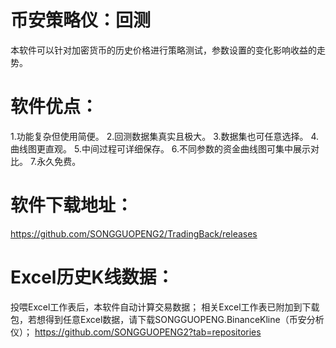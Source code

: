 # 币安策略仪：回测
本软件可以针对加密货币的历史价格进行策略测试，参数设置的变化影响收益的走势。
# 软件优点：
1.功能复杂但使用简便。
2.回测数据集真实且极大。
3.数据集也可任意选择。
4.曲线图更直观。
5.中间过程可详细保存。
6.不同参数的资金曲线图可集中展示对比。
7.永久免费。
# 软件下载地址：
https://github.com/SONGGUOPENG2/TradingBack/releases
# Excel历史K线数据：
投喂Excel工作表后，本软件自动计算交易数据；
相关Excel工作表已附加到下载包，若想得到任意Excel数据，请下载SONGGUOPENG.BinanceKline（币安分析仪）；
https://github.com/SONGGUOPENG2?tab=repositories
